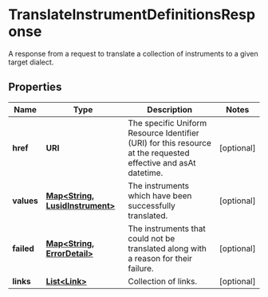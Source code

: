 

# TranslateInstrumentDefinitionsResponse

A response from a request to translate a collection of instruments to a given target dialect.

## Properties

Name | Type | Description | Notes
------------ | ------------- | ------------- | -------------
**href** | **URI** | The specific Uniform Resource Identifier (URI) for this resource at the requested effective and asAt datetime. |  [optional]
**values** | [**Map&lt;String, LusidInstrument&gt;**](LusidInstrument.md) | The instruments which have been successfully translated. |  [optional]
**failed** | [**Map&lt;String, ErrorDetail&gt;**](ErrorDetail.md) | The instruments that could not be translated along with a reason for their failure. |  [optional]
**links** | [**List&lt;Link&gt;**](Link.md) | Collection of links. |  [optional]



